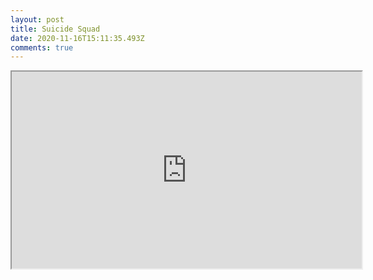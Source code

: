 ```yaml
---
layout: post
title: Suicide Squad
date: 2020-11-16T15:11:35.493Z
comments: true
---
```

<div class="video-box"><iframe width="560" height="315" src="https://www.youtube.com/embed/XXMrXyA3Yp0?rel=0" allow="accelerometer; autoplay; encrypted-media; gyroscope; picture-in-picture" allowfullscreen></iframe></div>